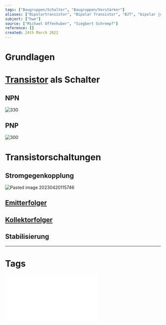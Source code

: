 ```yaml
---
tags: ["Baugruppen/Schalter", "Baugruppen/Verstärker"]
aliases: ["Bipolartransistor", "Bipolar Transistor", "BJT", "bipolar junction transistor"]
subject: ["hwe"]
source: ["Michael Offenhuber", "Siegbert Schrempf"]
reference: []
created: 24th March 2022
---
```


# Grundlagen

# [Transistor](%7BMOC%7D%20Transistor.md) als Schalter
## NPN
![330](npn-schalter.png)
## PNP
![300](pnp-schalter.png)
# Transistorschaltungen
## Stromgegenkopplung
![Pasted image 20230420115746](Pasted%20image%2020230420115746.png)
## [Emitterfolger](Emitterfolger.md)
## [Kollektorfolger](Kollektorfolger.md)
## [](Spannungsstabilisierung.md#L%C3%A4ngstransistor%20mit%20Dioden%20Zener%20Diode%20Zener%20Diode%7CL%C3%A4ngstransistor) Stabilisierung

---
# Tags
![Transistor_als_Schalter_intro](Transistor_als_Schalter_intro.pdf)
